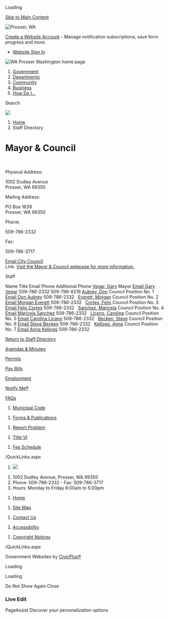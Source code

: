Loading

[Skip to Main Content](https://cityofprosser.com/Directory.aspx?DID=13%2F)

![Prosser, WA](https://cityofprosser.com/ImageRepository/Document?documentID=27)

[Create a Website Account](https://cityofprosser.com/MyAccount/ProfileCreate) - Manage notification subscriptions, save form progress and more.   

- [Website Sign In](https://cityofprosser.com/MyAccount)

![WA Prosser Washington home page](https://cityofprosser.com/ImageRepository/Document?documentID=63)

1. [Government](https://cityofprosser.com/27/Government)
2. [Departments](https://cityofprosser.com/101/Departments)
3. [Community](https://cityofprosser.com/31/Community)
4. [Business](https://cityofprosser.com/35/Business)
5. [How Do I...](https://cityofprosser.com/9/How-Do-I)

Search

![](https://cityofprosser.com/ImageRepository/Document?documentID=65)

1. [Home](https://cityofprosser.com)
2. Staff Directory

# Mayor &amp; Council

 

Physical Address:

1002 Dudley Avenue  
Prosser, WA 99350

Mailing Address:

PO Box 1639  
Prosser, WA 99350

Phone:

509-786-2332

Fax:

509-786-3717

[Email City Council](mailto:City_Council@ci.prosser.wa.us)  
Link: [Visit the Mayor &amp; Council webpage for more information.](https://www.cityofprosser.com/202/Mayor-Council)

Staff

Name Title Email Phone Additional Phone [Vegar, Gary](https://cityofprosser.com/directory.aspx?EID=23) Mayor [Email Gary Vegar](mailto:gvegar@ci.prosser.wa.us) 509-786-2332 509-786-8216 [Aubrey, Don](https://cityofprosser.com/directory.aspx?EID=24) Council Position No. 1 [Email Don Aubrey](mailto:daubrey@ci.prosser.wa.us) 509-786-2332   [Everett, Morgan](https://cityofprosser.com/directory.aspx?EID=25) Council Position No. 2 [Email Morgan Everett](mailto:meverett@ci.prosser.wa.us) 509-786-2332   [Cortes, Felix](https://cityofprosser.com/directory.aspx?EID=26) Council Position No. 3 [Email Felix Cortes](mailto:fcortes@ci.prosser.wa.us) 509-786-2332   [Sanchez, Maricela](https://cityofprosser.com/directory.aspx?EID=27) Council Position No. 4 [Email Maricela Sanchez](mailto:msanchez@ci.prosser.wa.us) 509-786-2332   [Licano, Carolina](https://cityofprosser.com/directory.aspx?EID=28) Council Position No. 5 [Email Carolina Licano](mailto:clicano@ci.prosser.wa.us) 509-786-2332   [Becken, Steve](https://cityofprosser.com/directory.aspx?EID=29) Council Position No. 6 [Email Steve Becken](mailto:sbecken@ci.prosser.wa.us) 509-786-2332   [Kellogg, Anna](https://cityofprosser.com/directory.aspx?EID=30) Council Position No. 7 [Email Anna Kellogg](mailto:akellogg@ci.prosser.wa.us) 509-786-2332  

[Return to Staff Directory](https://cityofprosser.com/Directory.aspx)

[Agendas &amp; Minutes](https://cityofprosser.civicweb.net/Portal/MeetingTypeList.aspx)

[Permits](https://ci-prosser-wa.smartgovcommunity.com/Public/Home)

[Pay Bills](https://cityofprosser.com/221/Make-a-Utility-Payment)

[Employment](https://secure7.saashr.com/ta/6204287.careers?CareersSearch=&lang=en-US)

[Notify Me®](https://cityofprosser.com/list.aspx)

[FAQs](https://cityofprosser.com/FAQ.aspx)

1. [Municipal Code](https://www.codepublishing.com/WA/Prosser)

<!--THE END-->

1. [Forms &amp; Publications](https://cityofprosser.com/298/Forms-Publications)

<!--THE END-->

1. [Report Problem](https://cityofprosser.com/FormCenter/Public-Works-5/Report-a-Problem-to-Public-Works-46)

<!--THE END-->

1. [Title VI](https://cityofprosser.com/159/Public-Works-Department)

<!--THE END-->

1. [Fee Schedule](https://cityofprosser.com/DocumentCenter/View/609/Master-Fee-Schedule-PDF)

/QuickLinks.aspx

1. ![](https://cityofprosser.com/ImageRepository/Document?documentId=69)

<!--THE END-->

1. 1002 Dudley Avenue, Prosser, WA 99350
2. Phone: 509-786-2332 - Fax: 509-786-3717
3. Hours: Monday to Friday 8:00am to 5:00pm

<!--THE END-->

1. [Home](https://cityofprosser.com)

<!--THE END-->

1. [Site Map](https://cityofprosser.com/sitemap)

<!--THE END-->

1. [Contact Us](https://cityofprosser.com/directory.aspx)

<!--THE END-->

1. [Accessibility](https://cityofprosser.com/accessibility)

<!--THE END-->

1. [Copyright Notices](https://cityofprosser.com/copyright)

/QuickLinks.aspx

Government Websites by [CivicPlus®](https://connect.civicplus.com/referral)

Loading

Loading

Do Not Show Again Close

### Live Edit

PageAssist Discover your personalization options